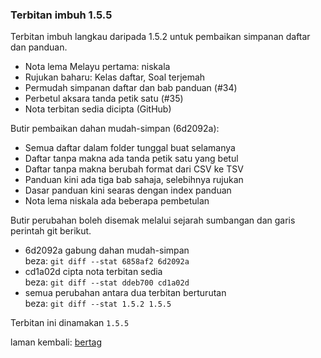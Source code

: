 ---
---

### Terbitan imbuh 1.5.5

Terbitan imbuh langkau daripada 1.5.2 untuk pembaikan
simpanan daftar dan panduan.

- Nota lema Melayu pertama: niskala
- Rujukan baharu: Kelas daftar, Soal terjemah
- Permudah simpanan daftar dan bab panduan (#34)
- Perbetul aksara tanda petik satu (#35)
- Nota terbitan sedia dicipta (GitHub)

Butir pembaikan dahan mudah-simpan (6d2092a):

- Semua daftar dalam folder tunggal buat selamanya
- Daftar tanpa makna ada tanda petik satu yang betul
- Daftar tanpa makna berubah format dari CSV ke TSV
- Panduan kini ada tiga bab sahaja, selebihnya rujukan
- Dasar panduan kini searas dengan index panduan
- Nota lema niskala ada beberapa pembetulan

Butir perubahan boleh disemak melalui sejarah sumbangan
dan garis perintah git berikut.

- 6d2092a gabung dahan mudah-simpan  
beza: `git diff --stat 6858af2 6d2092a`
- cd1a02d cipta nota terbitan sedia  
beza: `git diff --stat ddeb700 cd1a02d`
- semua perubahan antara dua terbitan berturutan  
beza: `git diff --stat 1.5.2 1.5.5`

Terbitan ini dinamakan `1.5.5`

laman kembali: [bertag][0]

  [0]: ../bertag.md
